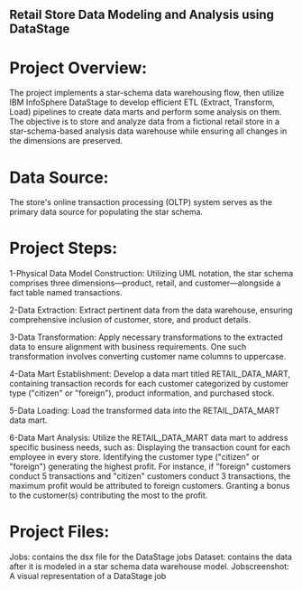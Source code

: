 ## Retail Store Data Modeling and Analysis using DataStage
# Project Overview:
The project implements a star-schema data warehousing flow, then utilize IBM InfoSphere DataStage to develop efficient ETL (Extract, Transform, Load) pipelines to create data marts and perform some analysis on them.
The objective is to store and analyze data from a fictional retail store in a star-schema-based analysis data warehouse while ensuring all changes in the dimensions are preserved.

# Data Source:
The store's online transaction processing (OLTP) system serves as the primary data source for populating the star schema.


# Project Steps:
1-Physical Data Model Construction: Utilizing UML notation, the star schema comprises three dimensions—product, retail, and customer—alongside a fact table named transactions.

2-Data Extraction: Extract pertinent data from the data warehouse, ensuring comprehensive inclusion of customer, store, and product details.

3-Data Transformation: Apply necessary transformations to the extracted data to ensure alignment with business requirements. One such transformation involves converting customer name columns to uppercase.

4-Data Mart Establishment: Develop a data mart titled RETAIL_DATA_MART, containing transaction records for each customer categorized by customer type ("citizen" or "foreign"), product information, and purchased stock.

5-Data Loading: Load the transformed data into the RETAIL_DATA_MART data mart.

6-Data Mart Analysis: Utilize the RETAIL_DATA_MART data mart to address specific business needs, such as:
    Displaying the transaction count for each employee in every store.
    Identifying the customer type ("citizen" or "foreign") generating the highest profit. For instance, if "foreign" customers conduct 5 transactions and "citizen" 
    customers conduct 3 transactions, the maximum profit would be attributed to foreign customers.
    Granting a bonus to the customer(s) contributing the most to the profit.

# Project Files:
Jobs: contains the dsx file for the DataStage jobs
Dataset: contains the data after it is modeled in a star schema data warehouse model.
Jobscreenshot: A visual representation of a DataStage job



